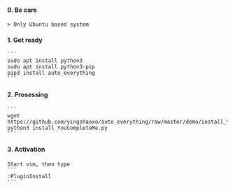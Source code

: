 #### 0. Be care
	> Only Ubuntu based system

#### 1. Get ready
	```
	sudo apt install python3
	sudo apt install python3-pip
	pip3 install auto_everything
	```

#### 2. Prosessing
	```
	wget https://github.com/yingshaoxo/auto_everything/raw/master/demo/install_YouCompleteMe.py
	python3 install_YouCompleteMe.py
	```

#### 3. Activation
    Start vim, then type
    ```
    :PluginInstall
    ```
